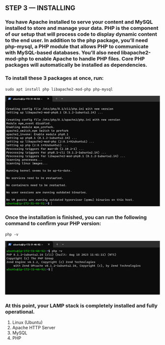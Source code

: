 ## STEP 3 — INSTALLING

### You have Apache installed to serve your content and MySQL installed to store and manage your data. PHP is the component of our setup that will process code to display dynamic content to the end user. In addition to the php package, you’ll need php-mysql, a PHP module that allows PHP to communicate with MySQL-based databases. You’ll also need libapache2-mod-php to enable Apache to handle PHP files. Core PHP packages will automatically be installed as dependencies.

### To install these 3 packages at once, run: 

`sudo apt install php libapache2-mod-php php-mysql`

![libapache2](./images/libapache2-mod-php.png)

### Once the installation is finished, you can run the following command to confirm your PHP version:

`php -v` 

![libapache2](./images/output-libapache.png)

### At this point, your LAMP stack is completely installed and fully operational.

1. Linux (Ubuntu) 
2. Apache HTTP Server
3. MySQL
4. PHP

